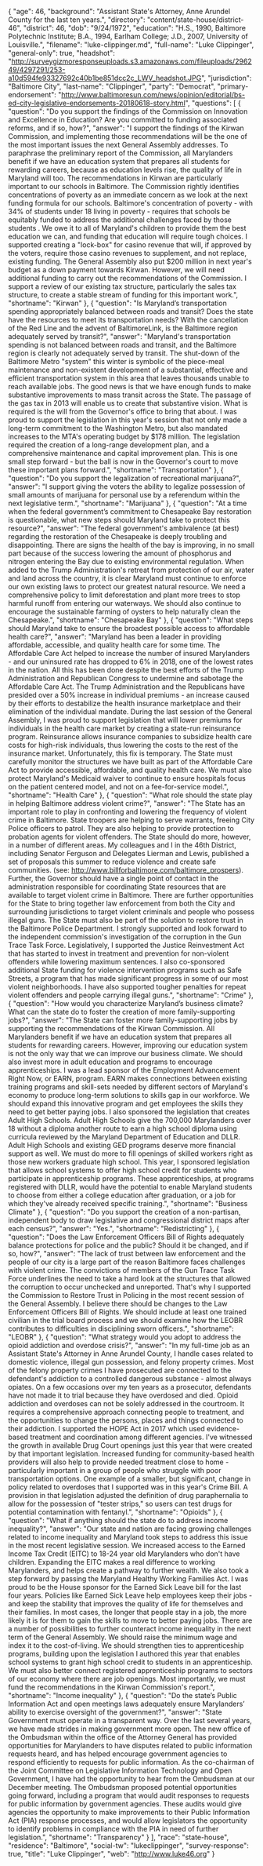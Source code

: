 {
  "age": 46,
  "background": "Assistant State's Attorney, Anne Arundel County for the last ten years.",
  "directory": "content/state-house/district-46",
  "district": 46,
  "dob": "9/24/1972",
  "education": "H.S., 1990, Baltimore Polytechnic Institute; B.A., 1994, Earlham College; J.D., 2007, University of Louisville.",
  "filename": "luke-clippinger.md",
  "full-name": "Luke Clippinger",
  "general-only": true,
  "headshot": "http://surveygizmoresponseuploads.s3.amazonaws.com/fileuploads/296249/4297291/253-a10d594fe93327692c40b1be851dcc2c_LWV_headshot.JPG",
  "jurisdiction": "Baltimore City",
  "last-name": "Clippinger",
  "party": "Democrat",
  "primary-endorsement": "http://www.baltimoresun.com/news/opinion/editorial/bs-ed-city-legislative-endorsements-20180618-story.html",
  "questions": [
    {
      "question": "Do you support the findings of the Commission on Innovation and Excellence in Education? Are you committed to funding associated reforms, and if so, how?",
      "answer": "I support the findings of the Kirwan Commission, and implementing those recommendations will be the one of the most important issues the next General Assembly addresses.  To paraphrase the preliminary report of the Commission, all Marylanders benefit if we have an education system that prepares all students for rewarding careers, because as education levels rise, the quality of life in Maryland will too.  The recommendations in Kirwan are particularly important to our schools in Baltimore.  The Commission rightly identifies concentrations of poverty as an immediate concern as we look at the next funding formula for our schools.  Baltimore's concentration of poverty - with 34% of students under 18 living in poverty - requires that schools be equitably funded to address the additional challenges faced by those students .    We owe it to all of Maryland's children to provide them the best education we can, and funding that education will require tough choices.  I supported creating a \"lock-box\" for casino revenue that will, if approved by the voters, require those casino revenues to supplement, and not replace, existing funding.  The General Assembly also put $200 million in next year's budget as a down payment towards Kirwan.  However, we will need additional funding to carry out the recommendations of the Commission.  I support a review of our existing tax structure, particularly the sales tax structure, to create a stable stream of funding for this important work.",
      "shortname": "Kirwan"
    },
    {
      "question": "Is Maryland’s transportation spending appropriately balanced between roads and transit? Does the state have the resources to meet its transportation needs? With the cancellation of the Red Line and the advent of BaltimoreLink, is the Baltimore region adequately served by transit?",
      "answer": "Maryland's transportation spending is not balanced between roads and transit, and the Baltimore region is clearly not adequately served by transit.  The shut-down of the Baltimore Metro \"system\" this winter is symbolic of the piece-meal maintenance and non-existent development of a substantial, effective and efficient transportation system in this area that leaves thousands unable to reach available jobs.    The good news is that we have enough funds to make substantive improvements to mass transit across the State.  The passage of the gas tax in 2013 will enable us to create that substantive vision.  What is required is the will from the Governor's office to bring that about.   I was proud to support the legislation in this year's session that not only made a long-term commitment to the Washington Metro, but also mandated increases to the MTA's operating budget by $178 million. The legislation required the creation of a long-range development plan, and a comprehensive maintenance and capital improvement plan.  This is one small step forward - but the ball is now in the Governor's court to move these important plans forward.",
      "shortname": "Transportation"
    },
    {
      "question": "Do you support the legalization of recreational marijuana?",
      "answer": "I support giving the voters the ability to legalize possession of small amounts of marijuana for personal use by a referendum within the next legislative term.",
      "shortname": "Marijuana"
    },
    {
      "question": "At a time when the federal government’s commitment to Chesapeake Bay restoration is questionable, what new steps should Maryland take to protect this resource?",
      "answer": "The federal government's ambivalence (at best) regarding the restoration of the Chesapeake is deeply troubling and disappointing.  There are signs the health of the bay is improving, in no small part because of the success lowering the amount of phosphorus and nitrogen entering the Bay due to existing environmental regulation.  When added to the Trump Administration's retreat from protection of our air, water and land across the country, it is clear Maryland must continue to enforce our own existing laws to protect our greatest natural resource.  We need a comprehensive policy to limit deforestation and plant more trees to stop harmful runoff from entering our waterways.  We should also continue to encourage the sustainable farming of oysters to help naturally clean the Chesapeake.",
      "shortname": "Chesapeake Bay"
    },
    {
      "question": "What steps should Maryland take to ensure the broadest possible access to affordable health care?",
      "answer": "Maryland has been a leader in providing affordable, accessible, and quality health care for some time.  The Affordable Care Act helped to increase the number of insured Marylanders - and our uninsured rate has dropped to 6% in 2018, one of the lowest rates in the nation.  All this has been done despite the best efforts of the Trump Administration and Republican Congress to undermine and sabotage the Affordable Care Act.  The Trump Administration and the Republicans have presided over a 50% increase in individual premiums - an increase caused by their efforts to destabilize the health insurance marketplace and their elimination of the individual mandate.   During the last session of the General Assembly, I was proud to support legislation that will lower premiums for individuals in the health care market by creating a state-run reinsurance program.  Reinsurance allows insurance companies to subsidize health care costs for high-risk individuals, thus lowering the costs to the rest of the insurance market.    Unfortunately, this fix is temporary.  The State must carefully monitor the structures we have built as part of the Affordable Care Act to provide accessible, affordable, and quality health care. We must also protect Maryland's Medicaid waiver to continue to ensure hospitals focus on the patient centered model, and not on a fee-for-service model.",
      "shortname": "Health Care"
    },
    {
      "question": "What role should the state play in helping Baltimore address violent crime?",
      "answer": "The State has an important role to play in confronting and lowering the frequency of violent crime in Baltimore.  State troopers are helping to serve warrants, freeing City Police officers to patrol.  They are also helping to provide protection to probation agents for violent offenders.  The State should do more, however, in a number of different areas.  My colleagues and I in the 46th District, including Senator Ferguson and Delegates Lierman and Lewis, published a set of proposals this summer to reduce violence and create safe communities. (see:  http://www.billforbaltimore.com/baltimore_prospers).  Further, the Governor should have a single point of contact in the administration responsible for coordinating State resources that are available to target violent crime in Baltimore.  There are further opportunities for the State to bring together law enforcement from both the City and surrounding jurisdictions to target violent criminals and people who possess illegal guns.    The State must also be part of the solution to restore trust in the Baltimore Police Department.  I strongly supported and look forward to the independent commission's investigation of the corruption in the Gun Trace Task Force.    Legislatively, I supported the Justice Reinvestment Act that has started to invest in treatment and prevention for non-violent offenders while lowering maximum sentences.  I also co-sponsored additional State funding for violence intervention programs such as Safe Streets, a program that has made significant progress in some of our most violent neighborhoods.  I have also supported tougher penalties for repeat violent offenders and people carrying illegal guns.",
      "shortname": "Crime"
    },
    {
      "question": "How would you characterize Maryland’s business climate? What can the state do to foster the creation of more family-supporting jobs?",
      "answer": "The State can foster more family-supporting jobs by supporting the recommendations of the Kirwan Commission.  All Marylanders benefit if we have an education system that prepares all students for rewarding careers.  However, improving our education system is not the only way that we can improve our business climate.  We should also invest more in adult education and programs to encourage apprenticeships.  I was a lead sponsor of the Employment Advancement Right Now, or EARN, program.  EARN makes connections between existing training programs and skill-sets needed by different sectors of Maryland's economy to produce long-term solutions to skills gap in our workforce.  We should expand this innovative program and get employees the skills they need to get better paying jobs.    I also sponsored the legislation that creates Adult High Schools.  Adult High Schools give the 700,000 Marylanders over 18 without a diploma another route to earn a high school diploma using curricula reviewed by the Maryland Department of Education and DLLR.  Adult High Schools and existing GED programs deserve more financial support as well.   We must do more to fill openings of skilled workers right as those new workers graduate high school.  This year, I sponsored legislation that allows school systems to offer high school credit for students who participate in apprenticeship programs.  These apprenticeships, at programs registered with DLLR, would have the potential to enable Maryland students to choose from either a college education after graduation, or a job for which they've already received specific training.",
      "shortname": "Business Climate"
    },
    {
      "question": "Do you support the creation of a non-partisan, independent body to draw legislative and congressional district maps after each census?",
      "answer": "Yes.",
      "shortname": "Redistricting"
    },
    {
      "question": "Does the Law Enforcement Officers Bill of Rights adequately balance protections for police and the public? Should it be changed, and if so, how?",
      "answer": "The lack of trust between law enforcement and the people of our city is a large part of the reason Baltimore faces challenges with violent crime.  The convictions of members of the Gun Trace Task Force underlines the need to take a hard look at the structures that allowed the corruption to occur unchecked and unreported.  That's why I supported the Commission to Restore Trust in Policing in the most recent session of the General Assembly.    I believe there should be changes to the Law Enforcement Officers Bill of Rights.  We should include at least one trained civilian in the trial board process and we should examine how the LEOBR contributes to difficulties in disciplining sworn officers.",
      "shortname": "LEOBR"
    },
    {
      "question": "What strategy would you adopt to address the opioid addiction and overdose crisis?",
      "answer": "In my full-time job as an Assistant State's Attorney in Anne Arundel County,  I handle cases related to domestic violence, illegal gun possession, and felony property crimes.  Most of the felony property crimes I have prosecuted are connected to the defendant's addiction to a controlled dangerous substance - almost always opiates.  On a few occasions over my ten years as a prosecutor, defendants have not made it to trial because they have overdosed and died.    Opioid addiction and overdoses can not be solely addressed in the courtroom.  It requires a comprehensive approach connecting people to treatment, and the opportunities to change the persons, places and things connected to their addiction.       I supported the HOPE Act in 2017 which used evidence-based treatment and coordination among different agencies.  I've witnessed the growth in available Drug Court openings just this year that were created by that important legislation. Increased funding for community-based health providers will also help to provide needed treatment close to home - particularly important in a group of people who struggle with poor transportation options.    One example of a smaller, but significant, change in policy related to overdoses that I supported was in this year's Crime Bill.  A provision in that legislation adjusted the definition of drug paraphernalia to allow for the possession of \"tester strips,\" so users can test drugs for potential contamination with fentanyl.",
      "shortname": "Opioids"
    },
    {
      "question": "What if anything should the state do to address income inequality?",
      "answer": "Our state and nation are facing growing challenges related to income inequality and Maryland took steps to address this issue in the most recent legislative session.  We increased access to the Earned Income Tax Credit (EITC) to 18-24 year old Marylanders who don't have children. Expanding the EITC makes a real difference to working Marylanders, and helps create a pathway to further wealth.   We also took a step forward by passing the Maryland Healthy Working Families Act. I was proud to be the House sponsor for the Earned Sick Leave bill for the last four years.  Policies like Earned Sick Leave help employees keep their jobs - and keep the stability that improves the quality of life for themselves and their families.  In most cases, the longer that people stay in a job, the more likely it is for them to gain the skills to move to better paying jobs.    There are a number of possibilities to further counteract income inequality in the next term of the General Assembly.  We should raise the minimum wage and index it to the cost-of-living. We should strengthen ties to apprenticeship programs, building upon the legislation I authored this year that enables school systems to grant high school credit to students in an apprenticeship.  We must also better connect registered apprenticeship programs to sectors of our economy where there are job openings.  Most importantly, we must fund the recommendations in the Kirwan Commission's report.",
      "shortname": "Income inequality"
    },
    {
      "question": "Do the state’s Public Information Act and open meetings laws adequately ensure Marylanders’ ability to exercise oversight of the government?",
      "answer": "State Government must operate in a transparent way.  Over the last several years, we have made strides in making government more open.  The new office of the Ombudsman within the office of the Attorney General has provided opportunities for Marylanders to have disputes related to public information requests heard, and has helped encourage government agencies to respond efficiently to requests for public information.    As the co-chairman of the Joint Committee on Legislative Information Technology and Open Government, I have had the opportunity to hear from the Ombudsman at our December meeting.  The Ombudsman proposed potential opportunities going forward, including a program that would audit responses to requests for public information by government agencies.  These audits would give agencies the opportunity to make improvements to their Public Information Act (PIA) response processes, and would allow legislators the opportunity to identify problems in compliance with the PIA in need of further legislation.",
      "shortname": "Transparency"
    }
  ],
  "race": "state-house",
  "residence": "Baltimore",
  "social-tw": "lukeclippinger",
  "survey-response": true,
  "title": "Luke Clippinger",
  "web": "http://www.luke46.org"
}

